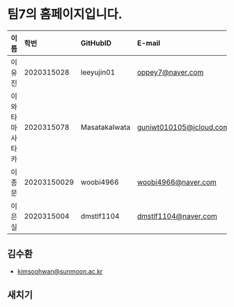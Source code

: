 # 팀7의 홈페이지입니다.

|이름|학번|GitHubID|E-mail|
|:---|:---|:---|:---|
|이유진|2020315028|leeyujin01|oppey7@naver.com|
|이와타마사타카|2020315078|MasatakaIwata|guniwt010105@icloud.com|
|이종문|20203150029|woobi4966|woobi4966@naver.com|
|이은실|2020315004|dmstlf1104|dmstlf1104@naver.com|

## 김수환
- kimsoohwan@sunmoon.ac.kr

## 새치기
